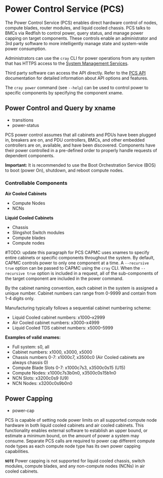 # Power Control Service (PCS)

The Power Control Service (PCS) enables direct hardware control of nodes,
compute blades, router modules, and liquid cooled chassis. PCS talks to
BMCs via Redfish to control power, query status, and manage power capping
on target components. These controls enable an administrator and 3rd party
software to more intelligently manage state and system-wide power consumption.

Administrators can use the `cray` CLI for power operations from any system that
has HTTPS access to the
[System Management Services](../network/Access_to_System_Management_Services.md).

Third party software can access the API directly. Refer to the
[PCS API](https://github.com/Cray-HPE/hms-power-control/blob/v1.4.0/api/swagger.yaml)
documentation for detailed information about API options and features.

The `cray power` command (see `--help`) can be used to control power to
specific components by specifying the component xname.

## Power Control and Query by xname
- transitions
- power-status

PCS power control assumes that all cabinets and PDUs have been plugged in,
breakers are on, and PDU controllers, BMCs, and other embedded controllers are
on, available, and have been discovered. Components have their power controlled
in a pre-defined order to properly handle requests of dependent components.

**Important:** It is recommended to use the Boot Orchestration Service (BOS) to
boot (power On), shutdown, and reboot compute nodes.

### Controllable Components
**Air Cooled Cabinets**
- Compute Nodes
- NCNs

**Liquid Cooled Cabinets**
- Chassis
- Slingshot Switch modules
- Compute blades
- Compute nodes

#TODO: update this paragraph for PCS
CAPMC uses xnames to specify entire cabinets or specific components throughout
the system. By default, CAPMC controls power to only one component at a time. A
`--recursive true` option can be passed to CAPMC using the `cray` CLI. When the
`--recursive true` option is included in a request, all of the sub-components of
the target component are included in the power command.

By the cabinet naming convention, each cabinet in the system is assigned a
unique number. Cabinet numbers can range from 0-9999 and contain from 1-4 digits
only.

Manufacturing typically follows a sequential cabinet numbering scheme:
- Liquid Cooled cabinet numbers: x1000–x2999
- Air Cooled cabinet numbers: x3000–x4999
- Liquid Cooled TDS cabinet numbers: x5000–5999

**Examples of valid xnames:**
- Full system: s0, all
- Cabinet numbers: x1000, x3000, x5000
- Chassis numbers 0-7: x1000c7, x3500c0 (Air Cooled cabinets are always
chassis 0)
- Compute Blade Slots 0-7: x1000c7s3, x3500c0s15 (U15)
- Compute Nodes: x1000c7s3b0n0, x3500c0s15b1n0
- NCN Slots: x3200c0s9 (U9)
- NCN Nodes: x3200c0s9b0n0

## Power Capping
- power-cap

PCS is capable of setting node power limits on all supported compute node
hardware in both liquid cooled cabinets and air cooled cabinets. This
functionality enables external software to establish an upper bound, or estimate
a minimum bound, on the amount of power a system may consume. Separate PCS
calls are required to power cap different compute node types as each compute
node type has its own power capping capabilities.

**`NOTE`** Power capping is not supported for liquid cooled chassis, switch
modules, compute blades, and any non-compute nodes (NCNs) in air cooled
cabinets.
